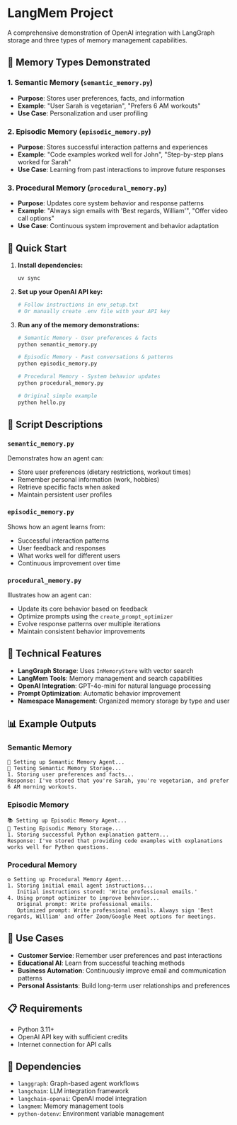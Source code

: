 # LangMem Project

A comprehensive demonstration of OpenAI integration with LangGraph storage and three types of memory management capabilities.

## 🧠 Memory Types Demonstrated

### 1. **Semantic Memory** (`semantic_memory.py`)
- **Purpose**: Stores user preferences, facts, and information
- **Example**: "User Sarah is vegetarian", "Prefers 6 AM workouts"
- **Use Case**: Personalization and user profiling

### 2. **Episodic Memory** (`episodic_memory.py`)
- **Purpose**: Stores successful interaction patterns and experiences
- **Example**: "Code examples worked well for John", "Step-by-step plans worked for Sarah"
- **Use Case**: Learning from past interactions to improve future responses

### 3. **Procedural Memory** (`procedural_memory.py`)
- **Purpose**: Updates core system behavior and response patterns
- **Example**: "Always sign emails with 'Best regards, William'", "Offer video call options"
- **Use Case**: Continuous system improvement and behavior adaptation

## 🚀 Quick Start

1. **Install dependencies:**
   ```bash
   uv sync
   ```

2. **Set up your OpenAI API key:**
   ```bash
   # Follow instructions in env_setup.txt
   # Or manually create .env file with your API key
   ```

3. **Run any of the memory demonstrations:**
   ```bash
   # Semantic Memory - User preferences & facts
   python semantic_memory.py
   
   # Episodic Memory - Past conversations & patterns
   python episodic_memory.py
   
   # Procedural Memory - System behavior updates
   python procedural_memory.py
   
   # Original simple example
   python hello.py
   ```

## 📁 Script Descriptions

### `semantic_memory.py`
Demonstrates how an agent can:
- Store user preferences (dietary restrictions, workout times)
- Remember personal information (work, hobbies)
- Retrieve specific facts when asked
- Maintain persistent user profiles

### `episodic_memory.py`
Shows how an agent learns from:
- Successful interaction patterns
- User feedback and responses
- What works well for different users
- Continuous improvement over time

### `procedural_memory.py`
Illustrates how an agent can:
- Update its core behavior based on feedback
- Optimize prompts using the `create_prompt_optimizer`
- Evolve response patterns over multiple iterations
- Maintain consistent behavior improvements

## 🔧 Technical Features

- **LangGraph Storage**: Uses `InMemoryStore` with vector search
- **LangMem Tools**: Memory management and search capabilities
- **OpenAI Integration**: GPT-4o-mini for natural language processing
- **Prompt Optimization**: Automatic behavior improvement
- **Namespace Management**: Organized memory storage by type and user

## 📊 Example Outputs

### Semantic Memory
```
🧠 Setting up Semantic Memory Agent...
📝 Testing Semantic Memory Storage...
1. Storing user preferences and facts...
Response: I've stored that you're Sarah, you're vegetarian, and prefer 6 AM morning workouts.
```

### Episodic Memory
```
📚 Setting up Episodic Memory Agent...
📝 Testing Episodic Memory Storage...
1. Storing successful Python explanation pattern...
Response: I've stored that providing code examples with explanations works well for Python questions.
```

### Procedural Memory
```
⚙️ Setting up Procedural Memory Agent...
1. Storing initial email agent instructions...
   Initial instructions stored: 'Write professional emails.'
4. Using prompt optimizer to improve behavior...
   Original prompt: Write professional emails.
   Optimized prompt: Write professional emails. Always sign 'Best regards, William' and offer Zoom/Google Meet options for meetings.
```

## 🎯 Use Cases

- **Customer Service**: Remember user preferences and past interactions
- **Educational AI**: Learn from successful teaching methods
- **Business Automation**: Continuously improve email and communication patterns
- **Personal Assistants**: Build long-term user relationships and preferences

## 📋 Requirements

- Python 3.11+
- OpenAI API key with sufficient credits
- Internet connection for API calls

## 🔗 Dependencies

- `langgraph`: Graph-based agent workflows
- `langchain`: LLM integration framework
- `langchain-openai`: OpenAI model integration
- `langmem`: Memory management tools
- `python-dotenv`: Environment variable management
